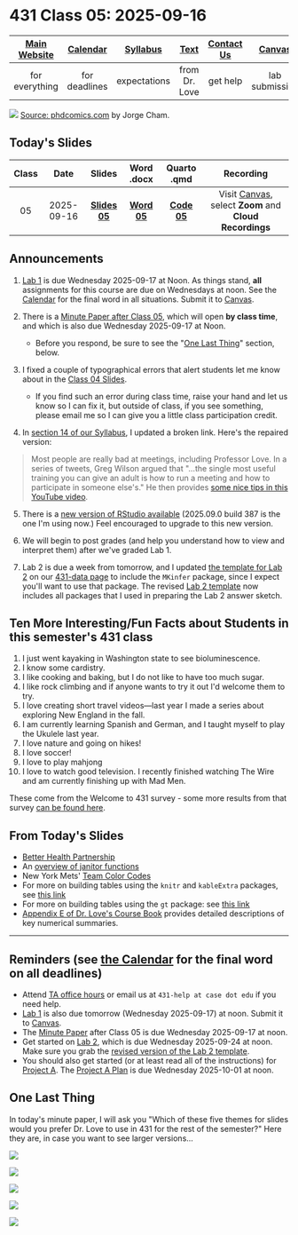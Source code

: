 # 431 Class 05: 2025-09-16

[Main Website](https://thomaselove.github.io/431-2025/) | [Calendar](https://thomaselove.github.io/431-2025/calendar.html) | [Syllabus](https://thomaselove.github.io/431-syllabus-2025/) | [Text](https://thomaselove.github.io/431-book/) | [Contact Us](https://thomaselove.github.io/431-2025/contact.html) | [Canvas](https://canvas.case.edu) | [Data and Code](https://github.com/THOMASELOVE/431-data)
:-----------: | :--------------: | :----------: | :---------: | :-------------: | :-----------: | :------------:
for everything | for deadlines | expectations | from Dr. Love | get help | lab submission | for downloads

![](phdcomics_2004-05-31.png)  [Source: phdcomics.com](https://phdcomics.com/comics.php?f=462) by Jorge Cham.

## Today's Slides

Class | Date | Slides | Word .docx | Quarto .qmd | Recording
:---: | :--------: | :------: | :------: | :------: | :-------------:
05 | 2025-09-16 | **[Slides 05](https://thomaselove.github.io/431-slides-2025/class05.html)** | **[Word 05](https://thomaselove.github.io/431-slides-2025/class05w.docx)** | **[Code 05](https://github.com/THOMASELOVE/431-slides-2025/blob/main/class05.qmd)** | Visit [Canvas](https://canvas.case.edu/), select **Zoom** and **Cloud Recordings**

## Announcements

1. [Lab 1](https://github.com/THOMASELOVE/431-labs-2025/tree/main/lab1) is due Wednesday 2025-09-17 at Noon. As things stand, **all** assignments for this course are due on Wednesdays at noon. See the [Calendar](https://thomaselove.github.io/431-2025/calendar.html) for the final word in all situations. Submit it to [Canvas](https://canvas.case.edu/).

2. There is a [Minute Paper after Class 05](https://bit.ly/431-2025-minute-05), which will open **by class time**, and which is also due Wednesday 2025-09-17 at Noon.
    - Before you respond, be sure to see the "[One Last Thing](#one-last-thing)" section, below.

3. I fixed a couple of typographical errors that alert students let me know about in the [Class 04 Slides](https://github.com/THOMASELOVE/431-classes-2025/tree/main/class04#todays-slides).
    - If you find such an error during class time, raise your hand and let us know so I can fix it, but outside of class, if you see something, please email me so I can give you a little class participation credit.

4. In [section 14 of our Syllabus](https://thomaselove.github.io/431-syllabus-2025/14_advice.html), I updated a broken link. Here's the repaired version:

> Most people are really bad at meetings, including Professor Love. In a series of tweets, Greg Wilson argued that "...the single most useful training you can give an adult is how to run a meeting and how to participate in someone else's." He then provides [some nice tips in this YouTube video](https://www.youtube.com/watch?v=5f3-q9SzkeE).

5. There is a [new version of RStudio available](https://posit.co/download/rstudio-desktop/) (2025.09.0 build 387 is the one I'm using now.) Feel encouraged to upgrade to this new version.

6. We will begin to post grades (and help you understand how to view and interpret them) after we've graded Lab 1.

7. Lab 2 is due a week from tomorrow, and I updated [the template for Lab 2](https://raw.githubusercontent.com/THOMASELOVE/431-data/refs/heads/main/data/lab2-template.qmd) on our [431-data page](https://github.com/THOMASELOVE/431-data) to include the `MKinfer` package, since I expect you'll want to use that package. The revised [Lab 2 template](https://raw.githubusercontent.com/THOMASELOVE/431-data/refs/heads/main/data/lab2-template.qmd) now includes all packages that I used in preparing the Lab 2 answer sketch.

## Ten More Interesting/Fun Facts about Students in this semester's 431 class

1. I just went kayaking in Washington state to see bioluminescence.
2. I know some cardistry.
3. I like cooking and baking, but I do not like to have too much sugar.
4. I like rock climbing and if anyone wants to try it out I'd welcome them to try.
5. I love creating short travel videos—last year I made a series about exploring New England in the fall.
6. I am currently learning Spanish and German, and I taught myself to play the Ukulele last year.
7. I love nature and going on hikes!
8. I love soccer!
9. I love to play mahjong
10. I love to watch good television. I recently finished watching The Wire and am currently finishing up with Mad Men.

These come from the Welcome to 431 survey - some more results from that survey [can be found here](https://github.com/THOMASELOVE/431-classes-2025/blob/main/class02/welcome_report.md).

## From Today's Slides

- [Better Health Partnership](https://www.betterhealthpartnership.org/)
- An [overview of janitor functions](https://cran.r-project.org/web/packages/janitor/vignettes/janitor.html)
- New York Mets' [Team Color Codes](https://teamcolorcodes.com/new-york-mets-color-codes/)
- For more on building tables using the `knitr` and `kableExtra` packages, see [this link](https://cran.r-project.org/web/packages/kableExtra/vignettes/awesome_table_in_html.html)
- For more on building tables using the `gt` package: see [this link](https://gt.rstudio.com/)
- [Appendix E of Dr. Love's Course Book](https://thomaselove.github.io/431-book/formulas.html)  provides detailed descriptions of key numerical summaries.
 
-----------

## Reminders (see [the Calendar](https://thomaselove.github.io/431-2025/calendar.html) for the final word on all deadlines)

- Attend [TA office hours](https://thomaselove.github.io/431-2025/contact.html#ta-office-hours) or email us at `431-help at case dot edu` if you need help.    
- [Lab 1](https://github.com/THOMASELOVE/431-labs-2025) is also due tomorrow (Wednesday 2025-09-17) at noon. Submit it to [Canvas](https://canvas.case.edu/).
- The [Minute Paper](https://github.com/THOMASELOVE/431-minute-2025/tree/main) after Class 05 is due Wednesday 2025-09-17 at noon.
- Get started on [Lab 2](https://github.com/THOMASELOVE/431-labs-2025/tree/main/lab2), which is due Wednesday 2025-09-24 at noon. Make sure you grab the [revised version of the Lab 2 template](https://raw.githubusercontent.com/THOMASELOVE/431-data/refs/heads/main/data/lab2-template.qmd).   
- You should also get started (or at least read all of the instructions) for [Project A](https://thomaselove.github.io/431-projectA-2025/). The [Project A Plan](https://thomaselove.github.io/431-projectA-2025/plan.html) is due Wednesday 2025-10-01 at noon.

## One Last Thing

In today's minute paper, I will ask you "Which of these five themes for slides would you prefer Dr. Love to use in 431 for the rest of the semester?" Here they are, in case you want to see larger versions...

![](01_dark.png)

![](02_default.png)

![](03_dracula.png)

![](04_simple.png)

![](05_night.png)

